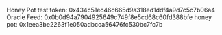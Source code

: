 Honey Pot test token: 0x434c51ec46c665d9a318ed1ddf4a9d7c5c7b06a4
Oracle Feed: 0x0b0d94a7904925649c749f8e5cd68c60fd388bfe
honey pot: 0x1eea3be2263f1e050adbcca56476fc530bc7fc7b
